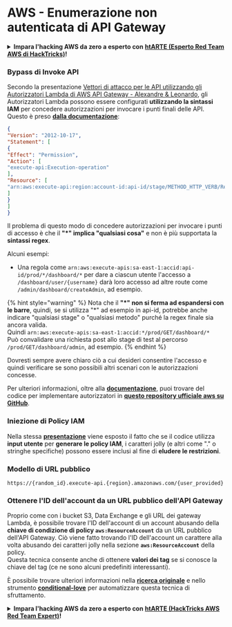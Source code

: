 # AWS - Enumerazione non autenticata di API Gateway

<details>

<summary><strong>Impara l'hacking AWS da zero a esperto con</strong> <a href="https://training.hacktricks.xyz/courses/arte"><strong>htARTE (Esperto Red Team AWS di HackTricks)</strong></a><strong>!</strong></summary>

Altri modi per supportare HackTricks:

* Se vuoi vedere la tua **azienda pubblicizzata su HackTricks** o **scaricare HackTricks in PDF** Controlla i [**PIANI DI ABBONAMENTO**](https://github.com/sponsors/carlospolop)!
* Ottieni il [**merchandising ufficiale PEASS & HackTricks**](https://peass.creator-spring.com)
* Scopri [**La Famiglia PEASS**](https://opensea.io/collection/the-peass-family), la nostra collezione di [**NFT esclusivi**](https://opensea.io/collection/the-peass-family)
* **Unisciti al** 💬 [**gruppo Discord**](https://discord.gg/hRep4RUj7f) o al [**gruppo telegram**](https://t.me/peass) o **seguici** su **Twitter** 🐦 [**@hacktricks\_live**](https://twitter.com/hacktricks\_live)**.**
* **Condividi i tuoi trucchi di hacking inviando PR a** [**HackTricks**](https://github.com/carlospolop/hacktricks) e [**HackTricks Cloud**](https://github.com/carlospolop/hacktricks-cloud) repos di github.

</details>

### Bypass di Invoke API

Secondo la presentazione [Vettori di attacco per le API utilizzando gli Autorizzatori Lambda di AWS API Gateway - Alexandre & Leonardo](https://www.youtube.com/watch?v=bsPKk7WDOnE), gli Autorizzatori Lambda possono essere configurati **utilizzando la sintassi IAM** per concedere autorizzazioni per invocare i punti finali delle API. Questo è preso [**dalla documentazione**](https://docs.aws.amazon.com/apigateway/latest/developerguide/api-gateway-control-access-using-iam-policies-to-invoke-api.html):
```json
{
"Version": "2012-10-17",
"Statement": [
{
"Effect": "Permission",
"Action": [
"execute-api:Execution-operation"
],
"Resource": [
"arn:aws:execute-api:region:account-id:api-id/stage/METHOD_HTTP_VERB/Resource-path"
]
}
]
}
```
Il problema di questo modo di concedere autorizzazioni per invocare i punti di accesso è che il **"\*" implica "qualsiasi cosa"** e non è più supportata la **sintassi regex**.

Alcuni esempi:

* Una regola come `arn:aws:execute-apis:sa-east-1:accid:api-id/prod/*/dashboard/*` per dare a ciascun utente l'accesso a `/dashboard/user/{username}` darà loro accesso ad altre route come `/admin/dashboard/createAdmin`, ad esempio.

{% hint style="warning" %}
Nota che il **"\*" non si ferma ad espandersi con le barre**, quindi, se si utilizza "\*" ad esempio in api-id, potrebbe anche indicare "qualsiasi stage" o "qualsiasi metodo" purché la regex finale sia ancora valida.\
Quindi `arn:aws:execute-apis:sa-east-1:accid:*/prod/GET/dashboard/*`\
Può convalidare una richiesta post allo stage di test al percorso `/prod/GET/dashboard/admin`, ad esempio.
{% endhint %}

Dovresti sempre avere chiaro ciò a cui desideri consentire l'accesso e quindi verificare se sono possibili altri scenari con le autorizzazioni concesse.

Per ulteriori informazioni, oltre alla [**documentazione**](https://docs.aws.amazon.com/apigateway/latest/developerguide/api-gateway-control-access-using-iam-policies-to-invoke-api.html), puoi trovare del codice per implementare autorizzatori in [**questo repository ufficiale aws su GitHub**](https://github.com/awslabs/aws-apigateway-lambda-authorizer-blueprints/tree/master/blueprints).

### Iniezione di Policy IAM

Nella stessa [**presentazione**](https://www.youtube.com/watch?v=bsPKk7WDOnE) viene esposto il fatto che se il codice utilizza **input utente** per **generare le policy IAM**, i caratteri jolly (e altri come "." o stringhe specifiche) possono essere inclusi al fine di **eludere le restrizioni**.

### Modello di URL pubblico
```
https://{random_id}.execute-api.{region}.amazonaws.com/{user_provided}
```
### Ottenere l'ID dell'account da un URL pubblico dell'API Gateway

Proprio come con i bucket S3, Data Exchange e gli URL dei gateway Lambda, è possibile trovare l'ID dell'account di un account abusando della **chiave di condizione di policy `aws:ResourceAccount`** da un URL pubblico dell'API Gateway. Ciò viene fatto trovando l'ID dell'account un carattere alla volta abusando dei caratteri jolly nella sezione **`aws:ResourceAccount`** della policy.\
Questa tecnica consente anche di ottenere **valori dei tag** se si conosce la chiave del tag (ce ne sono alcuni predefiniti interessanti).

È possibile trovare ulteriori informazioni nella [**ricerca originale**](https://blog.plerion.com/conditional-love-for-aws-metadata-enumeration/) e nello strumento [**conditional-love**](https://github.com/plerionhq/conditional-love/) per automatizzare questa tecnica di sfruttamento.

<details>

<summary><strong>Impara l'hacking AWS da zero a esperto con</strong> <a href="https://training.hacktricks.xyz/courses/arte"><strong>htARTE (HackTricks AWS Red Team Expert)</strong></a><strong>!</strong></summary>

Altri modi per supportare HackTricks:

* Se desideri vedere la tua **azienda pubblicizzata in HackTricks** o **scaricare HackTricks in PDF** Controlla i [**PIANI DI ABBONAMENTO**](https://github.com/sponsors/carlospolop)!
* Ottieni il [**merchandising ufficiale PEASS & HackTricks**](https://peass.creator-spring.com)
* Scopri [**The PEASS Family**](https://opensea.io/collection/the-peass-family), la nostra collezione di [**NFT esclusivi**](https://opensea.io/collection/the-peass-family)
* **Unisciti al** 💬 [**gruppo Discord**](https://discord.gg/hRep4RUj7f) o al [**gruppo telegram**](https://t.me/peass) o **seguici** su **Twitter** 🐦 [**@hacktricks\_live**](https://twitter.com/hacktricks\_live)**.**
* **Condividi i tuoi trucchi di hacking inviando PR ai** [**HackTricks**](https://github.com/carlospolop/hacktricks) e [**HackTricks Cloud**](https://github.com/carlospolop/hacktricks-cloud) repos di Github.

</details>
